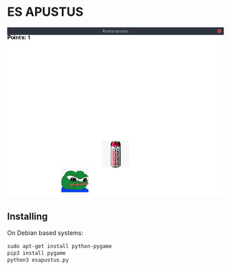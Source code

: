 # ES APUSTUS
![A screenshot of the game](Images/screenshot.png?raw=true)

## Installing ##
On Debian based systems:
```shell
sudo apt-get install python-pygame
pip3 install pygame
python3 esapustus.py
```
